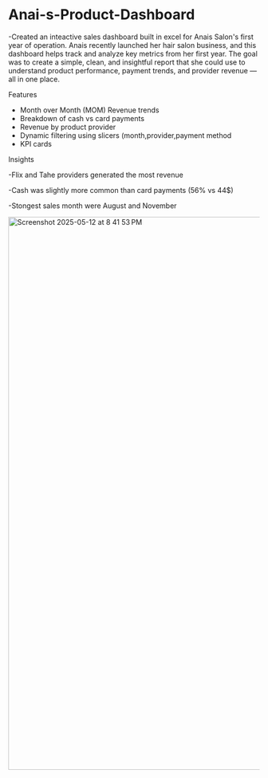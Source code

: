 # Anai-s-Product-Dashboard

-Created an inteactive sales dashboard built in excel for Anais Salon's first year of operation. Anais recently launched her hair salon business, and this dashboard helps track and analyze key metrics from her first year. The goal was to create a simple, clean, and insightful report that she could use to understand product performance, payment trends, and provider revenue — all in one place.

Features
- Month over Month (MOM) Revenue trends
- Breakdown of cash vs card payments
- Revenue by product provider
- Dynamic filtering using slicers (month,provider,payment method
- KPI cards

Insights

-Flix and Tahe providers generated the most revenue

-Cash was slightly more common than card payments (56% vs 44$)

-Stongest sales month were August and November 

<img width="1110" alt="Screenshot 2025-05-12 at 8 41 53 PM" src="https://github.com/user-attachments/assets/4e3e5498-5e3f-406d-a0fd-5e7464d403d8" />

